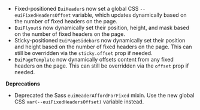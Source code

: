 - Fixed-positioned `EuiHeader`s now set a global CSS `--euiFixedHeadersOffset` variable, which updates dynamically based on the number of fixed headers on the page.
- `EuiFlyout`s now dynamically set their position, height, and mask based on the number of fixed headers on the page.
- Sticky-positioned `EuiPageSidebar`s now dynamically set their position and height based on the number of fixed headers on the page. This can still be overridden via the `sticky.offset` prop if needed.
- `EuiPageTemplate` now dynamically offsets content from any fixed headers on the page. This can still be overridden via the `offset` prop if needed.

**Deprecations**

- Deprecated the Sass `euiHeaderAffordForFixed` mixin. Use the new global CSS `var(--euiFixedHeadersOffset)` variable instead.
